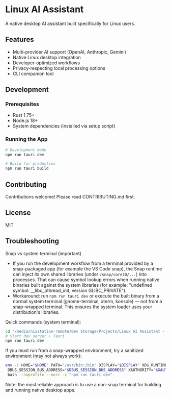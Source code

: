 # Linux AI Assistant

A native desktop AI assistant built specifically for Linux users.

## Features

- Multi-provider AI support (OpenAI, Anthropic, Gemini)
- Native Linux desktop integration
- Developer-optimized workflows
- Privacy-respecting local processing options
- CLI companion tool

## Development

### Prerequisites

- Rust 1.75+
- Node.js 18+
- System dependencies (installed via setup script)

### Running the App

```bash
# Development mode
npm run tauri dev

# Build for production
npm run tauri build
```

## Contributing

Contributions welcome! Please read CONTRIBUTING.md first.

## License

MIT

## Troubleshooting

Snap vs system terminal (important)

- If you run the development workflow from a terminal provided by a snap-packaged app (for example the VS Code snap), the Snap runtime can inject its own shared libraries (under `/snap/core20/...`) into processes. That can cause symbol lookup errors when running native binaries built against the system libraries (for example: "undefined symbol: \_\_libc_pthread_init, version GLIBC_PRIVATE").
- Workaround: run `npm run tauri dev` or execute the built binary from a normal system terminal (gnome-terminal, xterm, konsole) — not from a snap-wrapped terminal. This ensures the system loader uses your distribution's libraries.

Quick commands (system terminal):

```zsh
cd '/media/nixstation-remote/Dev Storage/Projects/Linux AI Assistant - Project/linux-ai-assistant'
# Start dev server + Tauri
npm run tauri dev
```

If you must run from a snap-wrapped environment, try a sanitized environment (may not always work):

```zsh
env -i HOME="$HOME" PATH="/usr/bin:/bin" DISPLAY="$DISPLAY" XDG_RUNTIME_DIR="$XDG_RUNTIME_DIR" \
 DBUS_SESSION_BUS_ADDRESS="$DBUS_SESSION_BUS_ADDRESS" XAUTHORITY="$XAUTHORITY" \
 bash --noprofile --norc -c "npm run tauri dev"
```

Note: the most reliable approach is to use a non-snap terminal for building and running native desktop apps.
